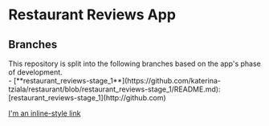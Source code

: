 <h1>Restaurant Reviews App</h1>
<h2>Branches</h2>
This repository is split into the following branches based on the app's phase of development.<br>
- [**restaurant_reviews-stage_1**](https://github.com/katerina-tziala/restaurant/blob/restaurant_reviews-stage_1/README.md):
[restaurant_reviews-stage_1](http://github.com)

[I'm an inline-style link](https://www.google.com)
